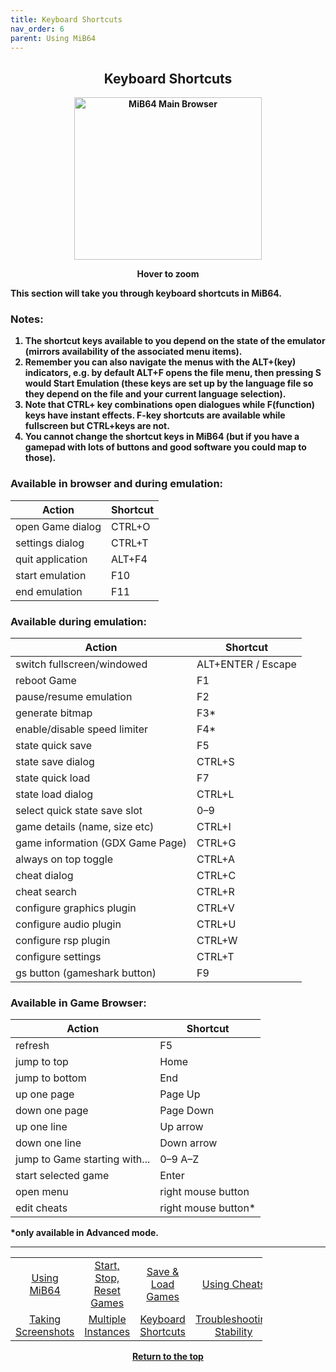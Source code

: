 ```yaml
---
title: Keyboard Shortcuts
nav_order: 6
parent: Using MiB64
---
```


<style>
.zoom-pair {
  display: flex;
  gap: 12px;
  align-items: flex-start;
  position: relative;
}

.zoom-on-hover {
  display: inline-block;
  position: relative;
}

.zoom-on-hover img {
  display: block;
  cursor: zoom-in;
  transition: transform 0.3s ease;
  transform-origin: left center;
  position: relative;
  z-index: 1;
}

.zoom-on-hover:hover img {
  transform: scale(1.5);
}

.zoom-pair .zoom-on-hover:first-child:hover img {
  z-index: 9999;
}

.zoom-pair .zoom-on-hover:last-child:hover img {
  z-index: 100;
}
</style>

## <center><b>Keyboard Shortcuts</b></center>
<b>
<div style="text-align: center;">
<div class="zoom-on-hover">
  <img src="/manual/asset/images/main.png" alt="MiB64 Main Browser" width="300" height="260" />
</div>
<p><strong>Hover to zoom</strong></p>
</div>

<!-- ClauseEcho: Interactive Image -->

This section will take you through <b>keyboard shortcuts in MiB64</b>.

### Notes:

1. The shortcut keys available to you depend on the state of the emulator (mirrors availability of the associated menu items).
2. Remember you can also navigate the menus with the ALT+(key) indicators, e.g. by default ALT+F opens the file menu, then pressing S would Start Emulation (these keys are set up by the language file so they depend on the file and your current language selection).
3. Note that CTRL+ key combinations open dialogues while F(function) keys have instant effects. F-key shortcuts are available while fullscreen but CTRL+keys are not.
4. You cannot change the shortcut keys in MiB64 (but if you have a gamepad with lots of buttons and good software you could map to those).

### Available in browser and during emulation:

| Action                          | Shortcut     |
|----------------------------------|--------------|
| open Game dialog                 | CTRL+O       |
| settings dialog                  | CTRL+T       |
| quit application                 | ALT+F4       |
| start emulation                  | F10          |
| end emulation                    | F11          |

### Available during emulation:

| Action                          | Shortcut     |
|----------------------------------|--------------|
| switch fullscreen/windowed       | ALT+ENTER / Escape |
| reboot Game                      | F1           |
| pause/resume emulation           | F2           |
| generate bitmap                  | F3*          |
| enable/disable speed limiter     | F4*          |
| state quick save                 | F5           |
| state save dialog                | CTRL+S       |
| state quick load                 | F7           |
| state load dialog                | CTRL+L       |
| select quick state save slot     | 0–9          |
| game details (name, size etc)    | CTRL+I       |
| game information (GDX Game Page) | CTRL+G       |
| always on top toggle             | CTRL+A       |
| cheat dialog                     | CTRL+C       |
| cheat search                     | CTRL+R       |
| configure graphics plugin        | CTRL+V       |
| configure audio plugin           | CTRL+U       |
| configure rsp plugin             | CTRL+W       |
| configure settings               | CTRL+T       |
| gs button (gameshark button)     | F9           |

### Available in Game Browser:

| Action                          | Shortcut     |
|----------------------------------|--------------|
| refresh                          | F5           |
| jump to top                      | Home         |
| jump to bottom                   | End          |
| up one page                      | Page Up      |
| down one page                    | Page Down    |
| up one line                      | Up arrow     |
| down one line                    | Down arrow   |
| jump to Game starting with...    | 0–9 A–Z      |
| start selected game              | Enter        |
| open menu                        | right mouse button |
| edit cheats                      | right mouse button* |

*only available in Advanced mode.

---

<!-- Footer Navigation Block -->

<table align="center" style="width: 80%">
  <tr>
    <td style="text-align: center"><a href="using-mib64">Using MiB64</a></td>
    <td style="text-align: center"><a href="start-stop-reset-games">Start, Stop, Reset Games</a></td>
    <td style="text-align: center"><a href="save-load-games">Save & Load Games</a></td>
    <td style="text-align: center"><a href="/manual/manual/manual/cheats">Using Cheats</a></td>
  </tr>
  <tr>
    <td style="text-align: center"><a href="taking-screenshots">Taking Screenshots</a></td>
    <td style="text-align: center"><a href="multiple-instances">Multiple Instances</a></td>
    <td style="text-align: center"><a href="keyboard-shortcuts">Keyboard Shortcuts</a></td>
    <td style="text-align: center"><a href="using-mib64-troubleshooting-stability">Troubleshooting Stability</a></td>
  </tr>
</table>

<p style="text-align:center"><a href="#">Return to the top</a></p>

<!-- ClauseEcho: Shortcut Protocol Activated -->
